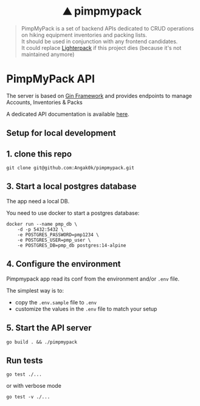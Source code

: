 <h1 align="center">⛰️ pimpmypack</h1>

> PimpMyPack is a set of backend APIs dedicated to CRUD operations on hiking equipment inventories and packing lists.  
> It should be used in conjunction with any frontend candidates.  
> It could replace [Lighterpack](https://lighterpack.com/) if this project dies (because it's not maintained anymore)  

# PimpMyPack API

The server is based on [Gin Framework](https://github.com/gin-gonic/gin) and provides endpoints to manage Accounts, Inventories & Packs

A dedicated API documentation is available [here](pmp-dev.alki.earth/swagger/index.html).

## Setup for local development

## 1. clone this repo

```shell
git clone git@github.com:Angak0k/pimpmypack.git
```

## 3. Start a local postgres database

The app need a local DB.

You need to use docker to start a postgres database:

```shell
docker run --name pmp_db \
    -d -p 5432:5432 \
    -e POSTGRES_PASSWORD=pmp1234 \
    -e POSTGRES_USER=pmp_user \
    -e POSTGRES_DB=pmp_db postgres:14-alpine
```

## 4. Configure the environment

Pimpmypack app read its conf from the environment and/or `.env` file.

The simplest way is to:

* copy the `.env.sample` file to `.env`
* customize the values in the `.env` file to match your setup


## 5. Start the API server

```shell
go build . && ./pimpmypack
```

## Run tests

```shell
go test ./...
```

or with verbose mode

```shell
go test -v ./...
```
